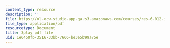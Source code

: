```yaml
---
content_type: resource
description: ''
file: https://ol-ocw-studio-app-qa.s3.amazonaws.com/courses/res-6-012-introduction-to-probability-spring-2018/1e6450fb351633bb7666be3e5b99a75e_46Ym07yKf4A.pdf
file_type: application/pdf
resourcetype: Document
title: 3play pdf file
uid: 1e6450fb-3516-33bb-7666-be3e5b99a75e
---
```

